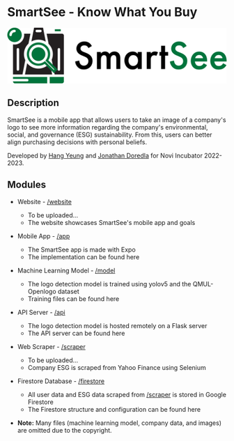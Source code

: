 # SmartSee - Know What You Buy

![SmartSee Banner](branding/readme-ver.png)

## Description

SmartSee is a mobile app that allows users to take an image of a company's logo to see more information regarding the company's environmental, social, and governance (ESG) sustainability. From this, users can better align purchasing decisions with personal beliefs.

Developed by [Hang Yeung](https://github.com/HangYeung1) and [Jonathan Doredla](https://github.com/jonathanyeetmon) for Novi Incubator 2022-2023.

## Modules

- Website - [/website](/website)

  - To be uploaded...
  - The website showcases SmartSee's mobile app and goals

- Mobile App - [/app](/app)

  - The SmartSee app is made with Expo
  - The implementation can be found here

- Machine Learning Model - [/model](/model)

  - The logo detection model is trained using yolov5 and the QMUL-Openlogo dataset
  - Training files can be found here

- API Server - [/api](/api)

  - The logo detection model is hosted remotely on a Flask server
  - The API server can be found here

- Web Scraper - [/scraper](/scraper)

  - To be uploaded...
  - Company ESG is scraped from Yahoo Finance using Selenium

- Firestore Database - [/firestore](/firestore)

  - All user data and ESG data scraped from [/scraper](/scraper) is stored in Google Firestore
  - The Firestore structure and configuration can be found here

- **Note:** Many files (machine learning model, company data, and images) are omitted due to the copyright.